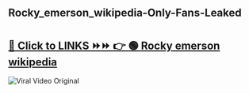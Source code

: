 
 ## Rocky_emerson_wikipedia-Only-Fans-Leaked

# <h2><a href="https://clipsfans.com/Rocky_emerson_wikipedia&ref=git">🔗 Click to LINKS ⏩⏩ 👉 🟢 Rocky emerson wikipedia </a></h2>

<a href="https://clipsfans.com/Rocky_emerson_wikipedia&ref=git" rel="nofollow" data-target="animated-image.originalLink"><img src="https://i.ibb.co.com/xMMVF88/686577567.gif" alt="Viral Video Original" style="max-width: 100%; display: inline-block;" data-target="animated-image.originalImage"></a>
